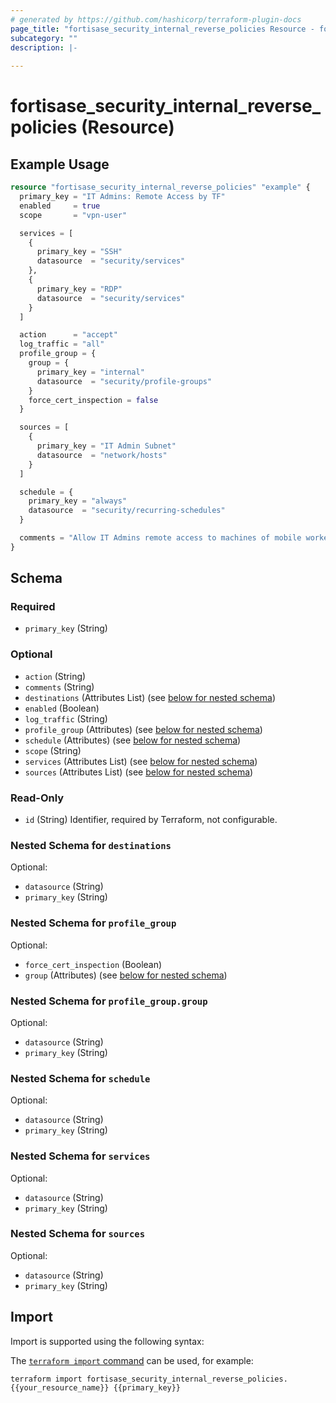 ```yaml
---
# generated by https://github.com/hashicorp/terraform-plugin-docs
page_title: "fortisase_security_internal_reverse_policies Resource - fortisase"
subcategory: ""
description: |-
  
---
```


# fortisase_security_internal_reverse_policies (Resource)



## Example Usage

```terraform
resource "fortisase_security_internal_reverse_policies" "example" {
  primary_key = "IT Admins: Remote Access by TF"
  enabled     = true
  scope       = "vpn-user"

  services = [
    {
      primary_key = "SSH"
      datasource  = "security/services"
    },
    {
      primary_key = "RDP"
      datasource  = "security/services"
    }
  ]

  action      = "accept"
  log_traffic = "all"
  profile_group = {
    group = {
      primary_key = "internal"
      datasource  = "security/profile-groups"
    }
    force_cert_inspection = false
  }

  sources = [
    {
      primary_key = "IT Admin Subnet"
      datasource  = "network/hosts"
    }
  ]

  schedule = {
    primary_key = "always"
    datasource  = "security/recurring-schedules"
  }

  comments = "Allow IT Admins remote access to machines of mobile workers"
}
```

<!-- schema generated by tfplugindocs -->
## Schema

### Required

- `primary_key` (String)

### Optional

- `action` (String)
- `comments` (String)
- `destinations` (Attributes List) (see [below for nested schema](#nestedatt--destinations))
- `enabled` (Boolean)
- `log_traffic` (String)
- `profile_group` (Attributes) (see [below for nested schema](#nestedatt--profile_group))
- `schedule` (Attributes) (see [below for nested schema](#nestedatt--schedule))
- `scope` (String)
- `services` (Attributes List) (see [below for nested schema](#nestedatt--services))
- `sources` (Attributes List) (see [below for nested schema](#nestedatt--sources))

### Read-Only

- `id` (String) Identifier, required by Terraform, not configurable.

<a id="nestedatt--destinations"></a>
### Nested Schema for `destinations`

Optional:

- `datasource` (String)
- `primary_key` (String)


<a id="nestedatt--profile_group"></a>
### Nested Schema for `profile_group`

Optional:

- `force_cert_inspection` (Boolean)
- `group` (Attributes) (see [below for nested schema](#nestedatt--profile_group--group))

<a id="nestedatt--profile_group--group"></a>
### Nested Schema for `profile_group.group`

Optional:

- `datasource` (String)
- `primary_key` (String)



<a id="nestedatt--schedule"></a>
### Nested Schema for `schedule`

Optional:

- `datasource` (String)
- `primary_key` (String)


<a id="nestedatt--services"></a>
### Nested Schema for `services`

Optional:

- `datasource` (String)
- `primary_key` (String)


<a id="nestedatt--sources"></a>
### Nested Schema for `sources`

Optional:

- `datasource` (String)
- `primary_key` (String)

## Import

Import is supported using the following syntax:

The [`terraform import` command](https://developer.hashicorp.com/terraform/cli/commands/import) can be used, for example:

```shell
terraform import fortisase_security_internal_reverse_policies.{{your_resource_name}} {{primary_key}}
```
